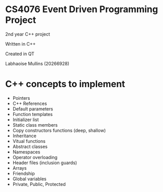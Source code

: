 # CS4076 Event Driven Programming Project
2nd year C++ project

Written in C++

Created in QT

Labhaoise Mullins (20266928)


# C++ concepts to implement
- Pointers
- C++ References
- Default parameters
- Function templates
- Initializer list
- Static class members
- Copy constructors functions (deep, shallow)
- Inheritance
- Vitual functions
- Abstract classes
- Namespaces
- Operator overloading
- Header files (inclusion guards)
- Arrays
- Friendship
- Global variables
- Private, Public, Protected
